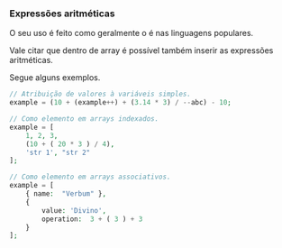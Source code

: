 ### Expressões aritméticas

O seu uso é feito como geralmente o é nas linguagens populares.

Vale citar que dentro de array é possível também inserir as expressões aritméticas.

Segue alguns exemplos.

```php
// Atribuição de valores à variáveis simples.
example = (10 + (example++) + (3.14 * 3) / --abc) - 10;

// Como elemento em arrays indexados.
example = [
    1, 2, 3,
    (10 + ( 20 * 3 ) / 4),
    'str 1', "str 2"
];

// Como elemento em arrays associativos.
example = [
    { name:  "Verbum" },
    {
        value: 'Divino',
        operation:  3 + ( 3 ) + 3
    }
];
```


